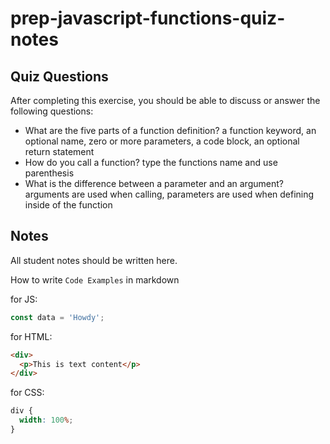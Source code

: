 # prep-javascript-functions-quiz-notes

## Quiz Questions

After completing this exercise, you should be able to discuss or answer the following questions:

- What are the five parts of a function definition?
  a function keyword, an optional name, zero or more parameters, a code block, an optional return statement
- How do you call a function?
  type the functions name and use parenthesis
- What is the difference between a parameter and an argument?
  arguments are used when calling, parameters are used when defining inside of the function

## Notes

All student notes should be written here.

How to write `Code Examples` in markdown

for JS:

```javascript
const data = 'Howdy';
```

for HTML:

```html
<div>
  <p>This is text content</p>
</div>
```

for CSS:

```css
div {
  width: 100%;
}
```
